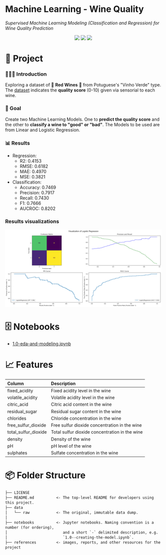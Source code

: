# Machine Learning - Wine Quality

*Supervised Machine Learning Modeling (Classification and Regression) for Wine Quality Prediction*

<div align="center">
<img src="https://img.shields.io/badge/python-3670A0?style=for-the-badge&logo=python&logoColor=ffdd54">
<img src="https://img.shields.io/badge/scikit--learn-%23F7931E.svg?style=for-the-badge&logo=scikit-learn&logoColor=white">
<img src="https://img.shields.io/badge/seaborn-add8e6?style=for-the-badge&logo=python&logoColor=333333">
</div>

# 📖 Project

### 👨🏻‍🏫 Introduction

Exploring a dataset of 🍷 **Red Wines** 🍷 from Potuguese's "Vinho Verde" type. The [dataset](https://archive.ics.uci.edu/ml/datasets/Wine+Quality) indicates the **quality score** (0-10) given via sensorial to each wine.

### 🎯 Goal

Create two Machine Learning Models. One to **predict the quality score** and the other to **classify a wine to "good" or "bad"**. The Models to be used are from Linear and Logistic Regression.

### 📊 Results

- Regression:
  - R2: 0.4153
  - RMSE: 0.6182
  - MAE: 0.4970
  - MSE: 0.3821
- Classification:
  - Accuracy: 0.7469
  - Precision: 0.7917
  - Recall: 0.7430
  - F1: 0.7666
  - AUCROC: 0.8202

### Results visualizations

![Results](references/results.png)

# 🗄 Notebooks

- [1.0-eda-and-modeling.ipynb](notebooks/1.0-eda_and_modeling.ipynb)

# 📈 Features

| Column                 | Description                                                |
|:-----------------------|:-----------------------------------------------------------|
| fixed_acidity          | Fixed acidity level in the wine                            |
| volatile_acidity       | Volatile acidity level in the wine                         |
| citric_acid            | Citric acid content in the wine                            |
| residual_sugar         | Residual sugar content in the wine                         |
| chlorides              | Chloride concentration in the wine                         |
| free_sulfur_dioxide    | Free sulfur dioxide concentration in the wine              |
| total_sulfur_dioxide   | Total sulfur dioxide concentration in the wine             |
| density                | Density of the wine                                        |
| pH                     | pH level of the wine                                       |
| sulphates              | Sulfate concentration in the wine                          |

# 📦 Folder Structure

    ├── LICENSE
    ├── README.md          <- The top-level README for developers using this project.
    ├── data
    │   └── raw            <- The original, immutable data dump.
    │
    ├── notebooks          <- Jupyter notebooks. Naming convention is a number (for ordering),
    │                         and a short `-` delimited description, e.g.
    │                         `1.0--creating-the-model.ipynb`.
    ├── references         <- images, reports, and other resources for the project